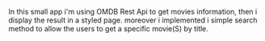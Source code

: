 In this small app i'm using OMDB Rest Api to get movies information, then i display the result in a styled page. moreover i implemented i simple search method to allow the users to get a specific movie(S) by title.
